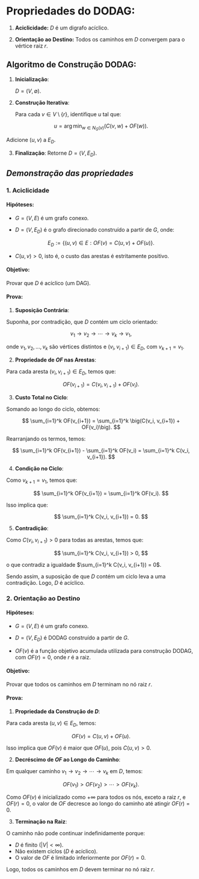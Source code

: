 # Propriedades do DODAG:

1. **Aciclicidade:** $D$ é um digrafo acíclico.

2. **Orientação ao Destino:** Todos os caminhos em $D$ convergem para o vértice raiz $r$.

## Algoritmo de Construção DODAG:

1. **Inicialização**:

   $D = (V, \emptyset)$.

2. **Construção Iterativa**:

   Para cada $v \in V \setminus \{r\}$, identifique $u$ tal que:

$$
u = \arg \min_{w \in N_G(v)} \big( C(v, w) + OF(w) \big).
$$

   Adicione $(u, v)$ a $E_D$.

3. **Finalização**: Retorne $D = (V, E_D)$.

## *Demonstração das propriedades*

### 1. **Aciclicidade**

#### Hipóteses:
- $G = (V, E)$ é um grafo conexo.

- $D = (V, E_D)$ é o grafo direcionado construído a partir de $G$, onde:

$$
E_D := \lbrace (u, v) \in E : OF(v) = C(u, v) + OF(u) \rbrace.
$$

- $C(u, v) > 0$, isto é, o custo das arestas é estritamente positivo.

#### Objetivo:
Provar que $D$ é acíclico (um DAG).

#### Prova:

1. **Suposição Contrária**:

Suponha, por contradição, que $D$ contém um ciclo orientado:

$$
v_1 \to v_2 \to \cdots \to v_k \to v_1,
$$

onde $v_1, v_2, \dots, v_k$ são vértices distintos e $(v_i, v_{i+1}) \in E_D$, com $v_{k+1} = v_1$.

2. **Propriedade de $OF$ nas Arestas**:

Para cada aresta $(v_i, v_{i+1}) \in E_D$, temos que:

$$
OF(v_{i+1}) = C(v_i, v_{i+1}) + OF(v_i).
$$

3. **Custo Total no Ciclo**:

Somando ao longo do ciclo, obtemos:

$$
\sum_{i=1}^k OF(v_{i+1}) = \sum_{i=1}^k \big(C(v_i, v_{i+1}) + OF(v_i)\big).
$$

Rearranjando os termos, temos:

$$
\sum_{i=1}^k OF(v_{i+1}) - \sum_{i=1}^k OF(v_i) = \sum_{i=1}^k C(v_i, v_{i+1}).
$$

4. **Condição no Ciclo**:

Como $v_{k+1} = v_1$, temos que:

$$
\sum_{i=1}^k OF(v_{i+1}) = \sum_{i=1}^k OF(v_i).
$$

Isso implica que:

$$
\sum_{i=1}^k C(v_i, v_{i+1}) = 0.
$$

5. **Contradição**:

Como $C(v_i, v_{i+1}) > 0$ para todas as arestas, temos que:

$$
\sum_{i=1}^k C(v_i, v_{i+1}) > 0,
$$

o que contradiz a igualdade $\sum_{i=1}^k C(v_i, v_{i+1}) = 0$.


Sendo assim, a suposição de que $D$ contém um ciclo leva a uma contradição. Logo, $D$ é acíclico.


### 2. **Orientação ao Destino**

#### Hipóteses:
- $G = (V, E)$ é um grafo conexo.

- $D = (V, E_D)$ é DODAG construído a partir de $G$.

- $OF(v)$ é a função objetivo acumulada utilizada para construção DODAG, com $OF(r) = 0$, onde $r$ é a raiz.

#### Objetivo:
Provar que todos os caminhos em $D$ terminam no nó raiz $r$.

#### Prova:

1. **Propriedade da Construção de $D$**:

Para cada aresta $(u, v) \in E_D$, temos:

$$
OF(v) = C(u, v) + OF(u).
$$

Isso implica que $OF(v)$ é maior que $OF(u)$, pois $C(u, v) > 0$.

2. **Decréscimo de $OF$ ao Longo do Caminho**:

Em qualquer caminho $v_1 \to v_2 \to \cdots \to v_k$ em $D$, temos:

$$
OF(v_1) > OF(v_2) > \cdots > OF(v_k).
$$

Como $OF(v)$ é inicializado como $+\infty$ para todos os nós, exceto a raiz $r$, e $OF(r) = 0$, o valor de $OF$ decresce ao longo do caminho até atingir $OF(r) = 0$.

3. **Terminação na Raiz**:

O caminho não pode continuar indefinidamente porque:
- $D$ é finito ($|V| < \infty$).
- Não existem ciclos ($D$ é acíclico).
- O valor de $OF$ é limitado inferiormente por $OF(r) = 0$.


Logo, todos os caminhos em $D$ devem terminar no nó raiz $r$.

